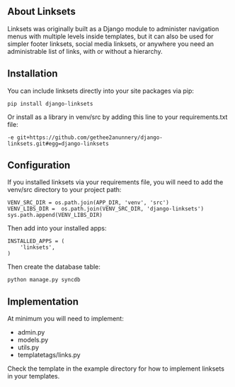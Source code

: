 ## About Linksets

Linksets was originally built as a Django module to administer navigation menus with multiple levels inside templates, but it can also be used for simpler footer linksets, social media linksets, or anywhere you need an administrable list of links, with or without a hierarchy.

## Installation

You can include linksets directly into your site packages via pip:
```
pip install django-linksets
```

Or install as a library in venv/src by adding this line to your requirements.txt file:

```
-e git+https://github.com/gethee2anunnery/django-linksets.git#egg=django-linksets
```

## Configuration

If you installed linksets via your requirements file, you will need to add the venv/src directory to your project path:

```
VENV_SRC_DIR = os.path.join(APP_DIR, 'venv', 'src')
VENV_LIBS_DIR =  os.path.join(VENV_SRC_DIR, 'django-linksets')
sys.path.append(VENV_LIBS_DIR)
```

Then add into your installed apps:

```
INSTALLED_APPS = (
    'linksets',
)
```

Then create the database table:
```
python manage.py syncdb
```

## Implementation

At minimum you will need to implement:

* admin.py
* models.py
* utils.py
* templatetags/links.py

Check the template in the example directory for how to implement linksets in your templates.
